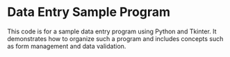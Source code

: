 # Data Entry Sample Program

This code is for a sample data entry program using Python and Tkinter.  It
demonstrates how to organize such a program and includes concepts such as
form management and data validation.
